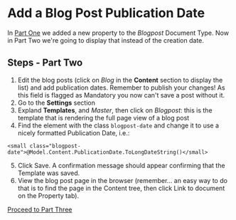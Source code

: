# Add a Blog Post Publication Date

In [Part One](part-1.md) we added a new property to the *Blogpost* Document Type.
Now in Part Two we're going to display that instead of the creation date.

## Steps - Part Two
1. Edit the blog posts (click on *Blog* in the **Content** section to display the list) and add publication dates. Remember to publish your changes!  As this field is flagged as Mandatory you now can't save a post without it.
2. Go to the **Settings** section
3. Expland **Templates**, and *Master*, then click on *Blogpost*: this is the template that is rendering the full page view of a blog post
4. Find the element with the class `blogpost-date` and change it to use a nicely formatted Publication Date, i.e.:
```
<small class="blogpost-date">@Model.Content.PublicationDate.ToLongDateString()</small>
```
5. Click Save.  A confirmation message should appear confirming that the Template was saved. 
6. View the blog post page in the browser (remember... an easy way to do that is to find the page in the Content tree, then click Link to document on the Property tab).

[Proceed to Part Three](part-3.md)